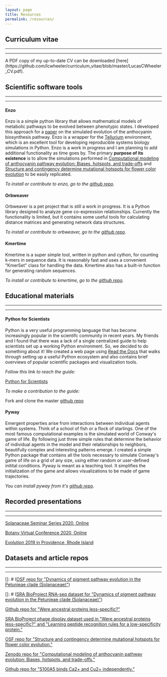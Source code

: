 ```yaml
---
layout: page
title: Resources
permalink: /resources/
---
```


## Curriculum vitae
<hr><hr>
A PDF copy of my up-to-date CV can be downloaded [here](https://github.com/lcwheeler/curriculum_vitae/blob/master/LucasCWheeler_CV.pdf). 


## Scientific software tools
<hr><hr>

#### Enzo

Enzo is a simple python library that allows mathematical models of metabolic pathways to be evolved between phenotypic states. I developed this approach for a [paper](https://www.biorxiv.org/content/early/2019/01/03/511089) on the simulated evolution of the anthocyanin biosynthesis pathway. Enzo is a wrapper for the [Tellurium](http://tellurium.analogmachine.org/) environment, which is an excellent tool for developing reproducible systems biology simulations in Python. Enzo is a work in progress and I am planning to add additional functionality as time goes by. The primary **purpose of its existence** is to allow the simulations performed in [Computational modeling of anthocyanin pathway evolution: Biases, hotspots, and trade-offs](https://www.biorxiv.org/content/early/2019/01/03/511089) and [Structure and contingency determine mutational hotspots for flower color evolution](https://www.biorxiv.org/content/10.1101/2020.08.18.256503v1) to be easily replicated. 

*To install or contribute to enzo, go to the [github repo](https://github.com/lcwheeler/enzo).*


#### Orbweaver

Orbweaver is a pet project that is still a work in progress. It is a Python library designed to analyze gene co-expression relationships. Currently the functionality is limited, but it contains some useful tools for calculating distance matrices and generating network data structures.

*To install or contribute to orbweaver, go to the [github repo](https://github.com/lcwheeler/orbweaver).*


#### Kmertime

Kmertime is a super simple tool, written in python and cython, for counting k-mers in sequence data. It is reasonably fast and uses a convenient "KmerSet" class for handling the data. Kmertime also has a built-in function for generating random sequences. 

*To install or contribute to kmertime, go to the [github repo](https://github.com/lcwheeler/kmertime).*


## Educational materials
<hr><hr>

#### Python for Scientists

Python is a very useful programming language that has become increasingly popular in the scientifc community in recent years. 
My friends and I found that there was a lack of a single centralized guide to help scientists set up a working Python environment. 
So, we decided to do something about it! We created a web page using [Read the Docs](https://readthedocs.org/) that walks through 
setting up a useful Python ecosystem and also contains brief overviews of popular scientific packages and visualization tools. 

*Follow this link to reach the guide:* 

[Python for Scientists](https://python-for-scientists.readthedocs.io/en/latest/#)


*To make a contribution to the guide:* 

Fork and clone the master [github repo](https://github.com/Zsailer/python-for-scientists)


#### Pyway
Emergent properties arise from interactions between individual agents within systems. Think of a school of fish or a flock of starlings. One of the most famous computational examples is the simulated world of Conway's game of life. By following just three simple rules that determine the behavior of individual agents in the model and their relationships to neighbors, beautifully complex and interesting patterns emerge. I created a simple Python package that contains all the tools necessary to simulate Conway's game of life on a grid of any size, using either random or user-defined initital conditions. Pyway is meant as a teaching tool. It simplifies the initialization of the game and allows visualizations to be made of game trajectories. 

*You can install pyway from it's [github repo](https://github.com/lcwheeler/pyway).* 


## Recorded presentations
<hr><hr>

[Solanaceae Seminar Series 2020, Online](https://www.youtube.com/watch?v=OhSREoCemU0&feature=youtu.be)

[Botany Virtual Conference 2020, Online](https://www.youtube.com/watch?v=FpXiIhmI6p8&t=21s)

[Evolution 2019 in Providence, Rhode Island](https://www.youtube.com/watch?v=py3jSv0BCgE)


## Datasets and article repos
<hr><hr>

[]: # ([OSF repo for "Dynamics of pigment pathway evolution in the Petunieae clade (Solanaceae)"](https://osf.io/b7gcp/))


[]: # ([SRA BioProject RNA-seq dataset for "Dynamics of pigment pathway evolution in the Petunieae clade (Solanaceae)"](https://www.ncbi.nlm.nih.gov/sra/PRJNA746328))


[Github repo for "Were ancestral proteins less-specific?"](https://github.com/harmslab/were-anc-less-specific)


[SRA BioProject phage display dataset used in "Were ancestral proteins less-specific?" and "Learning peptide recognition rules for a low-specificity protein."](https://www.ncbi.nlm.nih.gov/bioproject?LinkName=sra_bioproject&from_uid=11384227)


[OSF repo for "Structure and contingency determine mutational hotspots for flower color evolution."](https://osf.io/kxr23/)


[Zenodo repo for "Computational modeling of anthocyanin pathway evolution: Biases, hotspots, and trade-offs."](https://zenodo.org/record/2611739#.X9UWM8J7k8p)


[Github repo for "S100A5 binds Ca2+ and Cu2+ independently."](https://github.com/harmslab/wheeler-harms-S100A5-Ca-Cu-data)








